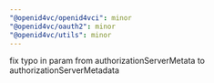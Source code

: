 ```yaml
---
"@openid4vc/openid4vci": minor
"@openid4vc/oauth2": minor
"@openid4vc/utils": minor
---
```


fix typo in param from authorizationServerMetata to authorizationServerMetadata
